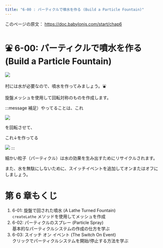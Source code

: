 ```yaml
---
title: "6-00 : パーティクルで噴水を作る (Build a Particle Fountain)"
---
```


このページの原文： https://doc.babylonjs.com/start/chap6

# ⛲ 6-00: パーティクルで噴水を作る (Build a Particle Fountain)

![](https://storage.googleapis.com/zenn-user-upload/01dad93e2610-20220502.gif)

村には水が必要なので、噴水を作ってみましょう。⛲

旋盤メッシュを使用して回転対称のものを作成します。

:::message
補足）やってることは、これ

![](https://doc.babylonjs.com/_next/image?url=%2Fimg%2Fgetstarted%2Fprofile.png&w=2048&q=75)

を回転させて、

これ↓を作ってる

![](https://doc.babylonjs.com/_next/image?url=%2Fimg%2FplaygroundsAndNMEs%2FgettingStartedLathe1.jpg&w=2048&q=75)
:::

細かい粒子（パーティクル）は水の効果を生み出すためにリサイクルされます。

また、水を無駄にしないために、スイッチイベントを追加してオンまたはオフにしましょう。



# 第 6 章もくじ

1. 6-01: 旋盤で回された噴水 (A Lathe Turned Fountain)<br />`createLathe` メソッドを使用してメッシュを作成
2. 6-02: パーティクルのスプレー (Particle Spray)<br />基本的なパーティクルシステムの作成の仕方を学ぶ
3. 6-03: スイッチ オン イベント (The Switch On Event)<br />クリックでパーティクルシステムを開始/停止する方法を学ぶ
